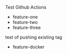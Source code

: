 Test Github Actions

- feature-one
- feature-two
- feature-three

test of pushing existing tag

- feature-docker

